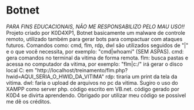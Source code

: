 # Botnet
*PARA FINS EDUCACIONAIS, NÃO ME RESPONSABILIZO PELO MAU USO!!*
Projeto criado por K0D4XP1, Botnet basicamente um malware de controle remoto, utilizado também para gerar bots para compactuar com ataques futuros.
Comandos como: cmd, flm, rdp, dwl são utilizados seguidos de "|" e o que você necessita, por exemplo: "cmd|whoami" (SEM ASPAS).
cmd: gera comandos no terminal da vitima de forma remota.
flm: busca pastas e acessa no computador da vitima, por exemplo: "flm|c:/" irá gerar o disco local C: em "http://localhost/treinamento/flm.php?hwid=AQUI_SERIA_O_HWID_DA_VITIMA"
rdp: tiraria um print da tela da vitima.
dwl: faria o upload de arquivos no pc da vitima.
Sugiro o uso do XAMPP como server php.
código escrito em VB.net.
código gerado por K0D4 se divirta aprendendo.
Obrigado por utilizar meu código se possivel me dê os créditos.

